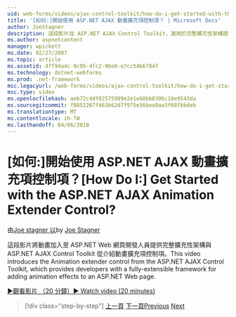 ```yaml
---
uid: web-forms/videos/ajax-control-toolkit/how-do-i-get-started-with-the-aspnet-ajax-animation-extender-control
title: '[如何:]開始使用 ASP.NET AJAX 動畫擴充項控制項？ | Microsoft Docs'
author: JoeStagner
description: 這段影片從 ASP.NET AJAX Control Toolkit，適用於完整擴充性架構提供開發人員介紹動畫擴充項控制項...
ms.author: aspnetcontent
manager: wpickett
ms.date: 02/27/2007
ms.topic: article
ms.assetid: 47f94a4c-9c95-4fc2-96e6-e7cc54b6784f
ms.technology: dotnet-webforms
ms.prod: .net-framework
msc.legacyurl: /web-forms/videos/ajax-control-toolkit/how-do-i-get-started-with-the-aspnet-ajax-animation-extender-control
msc.type: video
ms.openlocfilehash: aeb72c4df02575999e2e1e60bb8306c18e9543da
ms.sourcegitcommit: f8852267f463b62d7f975e56bea9aa3f68fbbdeb
ms.translationtype: MT
ms.contentlocale: zh-TW
ms.lasthandoff: 04/06/2018
---
```

<a name="how-do-i-get-started-with-the-aspnet-ajax-animation-extender-control"></a><span data-ttu-id="1ae89-104">[如何:]開始使用 ASP.NET AJAX 動畫擴充項控制項？</span><span class="sxs-lookup"><span data-stu-id="1ae89-104">[How Do I:] Get Started with the ASP.NET AJAX Animation Extender Control?</span></span>
====================
<span data-ttu-id="1ae89-105">由[Joe stagner 以](https://github.com/JoeStagner)</span><span class="sxs-lookup"><span data-stu-id="1ae89-105">by [Joe Stagner](https://github.com/JoeStagner)</span></span>

<span data-ttu-id="1ae89-106">這段影片將動畫加入至 ASP.NET Web 網頁開發人員提供完整擴充性架構與 ASP.NET AJAX Control Toolkit 從介紹動畫擴充項控制項。</span><span class="sxs-lookup"><span data-stu-id="1ae89-106">This video introduces the Animation extender control from the ASP.NET AJAX Control Toolkit, which provides developers with a fully-extensible framework for adding animation effects to an ASP.NET Web page.</span></span>

[<span data-ttu-id="1ae89-107">&#9654;觀看影片 （20 分鐘）</span><span class="sxs-lookup"><span data-stu-id="1ae89-107">&#9654; Watch video (20 minutes)</span></span>](https://channel9.msdn.com/Blogs/ASP-NET-Site-Videos/how-do-i-get-started-with-the-aspnet-ajax-animation-extender-control)

> [!div class="step-by-step"]
> <span data-ttu-id="1ae89-108">[上一頁](how-do-i-use-the-aspnet-ajax-passwordstrength-extender.md)
> [下一頁](how-do-i-use-the-aspnet-ajax-confirmbutton-extender.md)</span><span class="sxs-lookup"><span data-stu-id="1ae89-108">[Previous](how-do-i-use-the-aspnet-ajax-passwordstrength-extender.md)
[Next](how-do-i-use-the-aspnet-ajax-confirmbutton-extender.md)</span></span>
